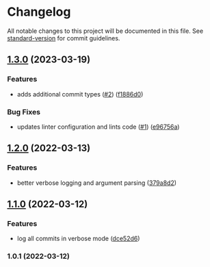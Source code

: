 # Changelog

All notable changes to this project will be documented in this file. See [standard-version](https://github.com/conventional-changelog/standard-version) for commit guidelines.

## [1.3.0](https://github.com/saintedlama/should-release/compare/v1.2.0...v1.3.0) (2023-03-19)


### Features

* adds additional commit types  ([#2](https://github.com/saintedlama/should-release/issues/2)) ([f1886d0](https://github.com/saintedlama/should-release/commit/f1886d0b36fb5f8860cfd8cb87bfc237db213845))


### Bug Fixes

* updates linter configuration and lints code ([#1](https://github.com/saintedlama/should-release/issues/1)) ([e96756a](https://github.com/saintedlama/should-release/commit/e96756a0d6bc8cca1ca81c52bc30f3d6eae71264))

## [1.2.0](https://github.com/saintedlama/should-release/compare/v1.1.0...v1.2.0) (2022-03-13)


### Features

* better verbose logging and argument parsing ([379a8d2](https://github.com/saintedlama/should-release/commit/379a8d262bff375f14564ba837920029fb044877))

## [1.1.0](https://github.com/saintedlama/should-release/compare/v1.0.1...v1.1.0) (2022-03-12)


### Features

* log all commits in verbose mode ([dce52d6](https://github.com/saintedlama/should-release/commit/dce52d695349926fd86d71d4ac21b45c0c2fade2))

### 1.0.1 (2022-03-12)
